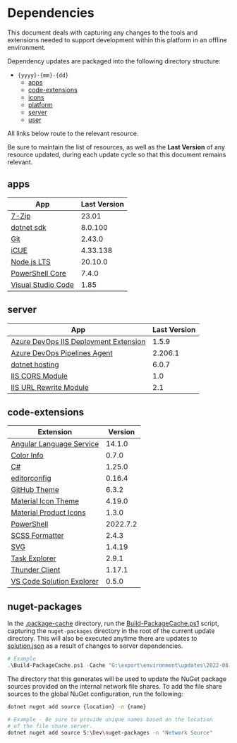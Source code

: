 # Dependencies

This document deals with capturing any changes to the tools and extensions needed to support development within this platform in an offline environment.

Dependency updates are packaged into the following directory structure:

* `{yyyy}-{mm}-{dd}`
  * [apps](#apps)
  * [code-extensions](#code-extensions)
  * [icons](./02-platform.md#icons)
  * [platform](./02-platform.md)
  * [server](#server)
  * [user](./02-platform.md#user)

All links below route to the relevant resource.

Be sure to maintain the list of resources, as well as the **Last Version** of any resource updated, during each update cycle so that this document remains relevant.

## apps

App | Last Version
----|-------------
[7-Zip](https://www.7-zip.org/) | 23.01
[dotnet sdk](https://dotnet.microsoft.com/en-us/download) | 8.0.100
[Git](https://git-scm.com) | 2.43.0
[iCUE](https://www.corsair.com/us/en/downloads) | 4.33.138
[Node.js LTS](https://nodejs.org/en/) | 20.10.0
[PowerShell Core](https://github.com/PowerShell/PowerShell) | 7.4.0
[Visual Studio Code](https://code.visualstudio.com/) | 1.85

## server

App | Last Version
----|-------------
[Azure DevOps IIS Deployment Extension](https://marketplace.visualstudio.com/items?itemName=ms-vscs-rm.iiswebapp) | 1.5.9
[Azure DevOps Pipelines Agent](https://github.com/microsoft/azure-pipelines-agent) | 2.206.1
[dotnet hosting](https://dotnet.microsoft.com/en-us/download/dotnet/6.0) | 6.0.7
[IIS CORS Module](https://www.iis.net/downloads/microsoft/iis-cors-module) | 1.0
[IIS URL Rewrite Module](https://www.iis.net/downloads/microsoft/url-rewrite) | 2.1

## code-extensions

Extension | Version
----------|---------
[Angular Language Service](https://marketplace.visualstudio.com/items?itemName=Angular.ng-template) | 14.1.0
[Color Info](https://marketplace.visualstudio.com/items?itemName=bierner.color-info) | 0.7.0
[C#](https://marketplace.visualstudio.com/items?itemName=ms-dotnettools.csharp) | 1.25.0
[editorconfig](https://marketplace.visualstudio.com/items?itemName=EditorConfig.EditorConfig) | 0.16.4
[GitHub Theme](https://marketplace.visualstudio.com/items?itemName=GitHub.github-vscode-theme) | 6.3.2
[Material Icon Theme](https://marketplace.visualstudio.com/items?itemName=PKief.material-icon-theme) | 4.19.0
[Material Product Icons](https://marketplace.visualstudio.com/items?itemName=PKief.material-product-icons) | 1.3.0
[PowerShell](https://marketplace.visualstudio.com/items?itemName=ms-vscode.PowerShell) | 2022.7.2
[SCSS Formatter](https://marketplace.visualstudio.com/items?itemName=sibiraj-s.vscode-scss-formatter) | 2.4.3
[SVG](https://marketplace.visualstudio.com/items?itemName=jock.svg) | 1.4.19
[Task Explorer](https://marketplace.visualstudio.com/items?itemName=spmeesseman.vscode-taskexplorer) | 2.9.1
[Thunder Client](https://marketplace.visualstudio.com/items?itemName=rangav.vscode-thunder-client) | 1.17.1
[VS Code Solution Explorer](https://marketplace.visualstudio.com/items?itemName=fernandoescolar.vscode-solution-explorer) | 0.5.0

## nuget-packages

In the [.package-cache](../../.package-cache) directory, run the [Build-PackageCache.ps1](../../.package-cache/Build-PackageCache.ps1) script, capturing the `nuget-packages` directory in the root of the current update directory. This will also be executed anytime there are updates to [solution.json](../../.package-cache/solution.json) as a result of changes to server dependencies.

```PowerShell
# Example
.\Build-PackageCache.ps1 -Cache "G:\export\environment\updates\2022-08-05\nuget-packages"
```

The directory that this generates will be used to update the NuGet package sources provided on the internal network file shares. To add the file share sources to the global NuGet configuration, run the following:

```bash
dotnet nuget add source {location} -n {name}

# Example - Be sure to provide unique names based on the location
# of the file share server.
dotnet nuget add source S:\Dev\nuget-packages -n "Network Source"
```
